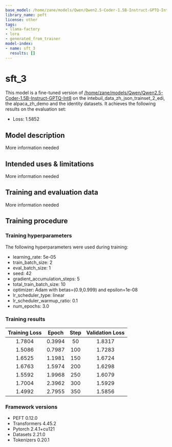```yaml
---
base_model: /home/zane/models/Qwen/Qwen2.5-Coder-1.5B-Instruct-GPTQ-Int8
library_name: peft
license: other
tags:
- llama-factory
- lora
- generated_from_trainer
model-index:
- name: sft_3
  results: []
---
```


<!-- This model card has been generated automatically according to the information the Trainer had access to. You
should probably proofread and complete it, then remove this comment. -->

# sft_3

This model is a fine-tuned version of [/home/zane/models/Qwen/Qwen2.5-Coder-1.5B-Instruct-GPTQ-Int8](https://huggingface.co//home/zane/models/Qwen/Qwen2.5-Coder-1.5B-Instruct-GPTQ-Int8) on the intebuil_data_zh_json_trainset_2_edi, the alpaca_zh_demo and the identity datasets.
It achieves the following results on the evaluation set:
- Loss: 1.5852

## Model description

More information needed

## Intended uses & limitations

More information needed

## Training and evaluation data

More information needed

## Training procedure

### Training hyperparameters

The following hyperparameters were used during training:
- learning_rate: 5e-05
- train_batch_size: 2
- eval_batch_size: 1
- seed: 42
- gradient_accumulation_steps: 5
- total_train_batch_size: 10
- optimizer: Adam with betas=(0.9,0.999) and epsilon=1e-08
- lr_scheduler_type: linear
- lr_scheduler_warmup_ratio: 0.1
- num_epochs: 3.0

### Training results

| Training Loss | Epoch  | Step | Validation Loss |
|:-------------:|:------:|:----:|:---------------:|
| 1.7804        | 0.3994 | 50   | 1.8317          |
| 1.5086        | 0.7987 | 100  | 1.7283          |
| 1.6525        | 1.1981 | 150  | 1.6724          |
| 1.6763        | 1.5974 | 200  | 1.6298          |
| 1.5592        | 1.9968 | 250  | 1.6079          |
| 1.7004        | 2.3962 | 300  | 1.5929          |
| 1.4992        | 2.7955 | 350  | 1.5856          |


### Framework versions

- PEFT 0.12.0
- Transformers 4.45.2
- Pytorch 2.4.1+cu121
- Datasets 2.21.0
- Tokenizers 0.20.1